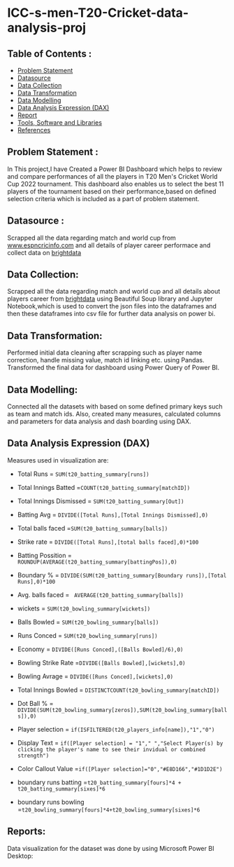 # ICC-s-men-T20-Cricket-data-analysis-proj

## Table of Contents :

- [Problem Statement](https://github.com/Mahimavarshni/ICC-s-men-T20-Cricket-data-analysis-proj#problem-statement-)
- [Datasource](https://github.com/Mahimavarshni/ICC-s-men-T20-Cricket-data-analysis-proj#datasource-)
- [Data Collection](https://github.com/Mahimavarshni/ICC-s-men-T20-Cricket-data-analysis-proj#data-collection)
- [Data Transformation](https://github.com/Mahimavarshni/ICC-s-men-T20-Cricket-data-analysis-proj#data-transformation)
- [Data Modelling](https://github.com/Mahimavarshni/ICC-s-men-T20-Cricket-data-analysis-proj#data-modelling)
- [Data Analysis Expression (DAX)](https://github.com/Mahimavarshni/ICC-s-men-T20-Cricket-data-analysis-proj#data-analysis-expression-dax)
- [Report](https://github.com/Mahimavarshni/ICC-s-men-T20-Cricket-data-analysis-proj#dashboard)
- [Tools, Software and Libraries](https://github.com/Mahimavarshni/ICC-s-men-T20-Cricket-data-analysis-proj#tools-software-and-libraries-)
- [References](https://github.com/Mahimavarshni/ICC-s-men-T20-Cricket-data-analysis-proj#references)

## Problem Statement :

In This project,I have Created a Power BI Dashboard which helps to review and compare performances of all the players in T20 Men's Cricket World Cup 2022 tournament. This dashboard also enables us to select the best 11 players of the tournament based on their performance,based on defined selection criteria which is included as a part of problem statement.

## Datasource :

Scrapped all the data regarding match and world cup from www.espncricinfo.com and all details of player career performace and collect data on [brightdata](https://brightdata.com/)

## Data Collection:
Scrapped all the data regarding match and world cup and all details about players career from [brightdata](https://brightdata.com/) using Beautiful Soup library and Jupyter Notebook,which is used to convert the json files into the dataframes and then these dataframes into csv file for further data analysis on power bi.

## Data Transformation:
Performed initial data cleaning after scrapping such as player name correction, handle missing value, match id linking etc. using Pandas. Transformed the final data for dashboard using Power Query of Power BI.

## Data Modelling:
Connected all the datasets with based on some defined primary keys such as team and match ids. Also, created many measures, calculated columns and parameters for data analysis and dash boarding using DAX.

## Data Analysis Expression (DAX)
Measures used in visualization are:

- Total Runs = `SUM(t20_batting_summary[runs])`

- Total Innings Batted =`COUNT(t20_batting_summary[matchID])`

- Total Innings Dismissed = `SUM(t20_batting_summary[Out])`

- Batting Avg = `DIVIDE([Total Runs],[Total Innings Dismissed],0)`

- Total balls faced =`SUM(t20_batting_summary[balls])`

- Strike rate = `DIVIDE([Total Runs],[total balls faced],0)*100`

- Batting Possition = `ROUNDUP(AVERAGE(t20_batting_summary[battingPos]),0)`

- Boundary % = `DIVIDE(SUM(t20_batting_summary[Boundary runs]),[Total Runs],0)*100`

- Avg. balls faced = ` AVERAGE(t20_batting_summary[balls])`

- wickets = `SUM(t20_bowling_summary[wickets])`

- Balls Bowled = `SUM(t20_bowling_summary[balls])`

- Runs Conced = `SUM(t20_bowling_summary[runs])`

- Economy = `DIVIDE([Runs Conced],([Balls Bowled]/6),0)`

- Bowling Strike Rate =`DIVIDE([Balls Bowled],[wickets],0)`

- Bowling Avrage = `DIVIDE([Runs Conced],[wickets],0)`

- Total Innings Bowled = `DISTINCTCOUNT(t20_bowling_summary[matchID])`

- Dot Ball % =` DIVIDE(SUM(t20_bowling_summary[zeros]),SUM(t20_bowling_summary[balls]),0)`

- Player selection = `if(ISFILTERED(t20_players_info[name]),"1","0")`

- Display Text = `if([Player selection] = "1"," ","Select Player(s) by clicking the player's name to see their invidual or combined strength")`

- Color Callout Value =`if([Player selection]="0","#E8D166","#1D1D2E")`

- boundary runs batting =`t20_batting_summary[fours]*4 + t20_batting_summary[sixes]*6`

- boundary runs bowling =`t20_bowling_summary[fours]*4+t20_bowling_summary[sixes]*6`

## Reports:
Data visualization for the dataset was done by using Microsoft Power BI Desktop:
